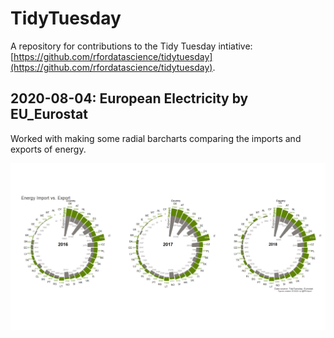 # TidyTuesday

A repository for contributions to the Tidy Tuesday intiative: [https://github.com/rfordatascience/tidytuesday](https://github.com/rfordatascience/tidytuesday). 

## 2020-08-04: European Electricity by EU_Eurostat

Worked with making some radial barcharts comparing the imports and exports of energy. 

![European Energy plots for imports and exports based on country for 2016, 2017 and 2018](/20200803_Energy_plot.png "European Import vs. Export Energy")

 
